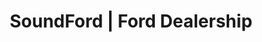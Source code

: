 ---
# head
title: ' SoundFord | Ford Dealership'

# site
social: {
  facebookUrl: 'https://www.facebook.com/someurl',
  twitterUrl: 'https://www.twitter.com/someUrl',
  youtubeUrl: 'https://www.youtube.com/someUrl',
  instagramUrl: 'https://www.instagram.com/someUrl',
  linkedInUrl: 'https://www.linkedIn.com/someUrl',
}

# disclaimer
disclaimer: {
  logo: './imag/logo-footer.svg',
  madeBy: 'Automotive dealer website by 3-2-1 Ignition',
  copyright: '2018-2019  3-2-1 Ignition, LCC'
}

# footer
footer: {
  address: '92 35 Granville St,Fairfield, CT 06824',
  phone: '839-123-111',
  email: 'info@dealership.com',
  menuItems: [
    { text: 'Home', url: '#' },
    { text: 'Find a car', url: '#' },
    { text: 'Get pre-approval', url: '#' },
    { text: 'Sell your car', url: '#' },
    { text: 'Services', url: '#' },
    { text: 'Terms &amp; conditions', url: '#' },
  ],
}

# header
header: {
  #assets
  logoUrl: './imag/logo-sound.png',
  brandUrl: '/imag/logo_ford.svg',
  # mobile buttons
  mobileButtons: [
    { text: 'SALES', url: '#' },
    { text: 'SERVICES', url: '#' },
    { text: 'DIRECTION', url: '#' },
  ],
  #slides
  slides: ['/imag/carro.jpg', '/imag/carro.jpg', '/imag/carro.jpg'],
  # top-bar
  address: '101 SW Grady Way, Renton, WA 98057',
  phone: '839-123-111',
  schedule: 'Open today! 8:00 AM - 6:00 PM',
  # menu items
  menuItems: [
    { text: 'Services', url: '#' },
    { text: 'Get pre-approved', url: '#' },
    { text: 'Sell your car', url: '#' },
    { text: 'Find your next car', url: '#' },
  ],
  # search input
  searchPlaceholder: 'Find your next car',
}

# search form
searchForm: {
  tabOneText: 'Find new and pre-owned cars',
  tabOneIcon: './imag/icon-car.svg',
  tabTwoText: 'Service your current car',
  tabTwoIcon: './imag/icon-no-card.svg',
  mainButtonText: 'FIND YOUR NEXT CAR',
  secondaryButtonText: 'Advanced Search',
  priceSliderMinText: '3K',
  priceSliderMin: 3000,
  priceSliderMaxText: '50K',
  priceSliderMax: 50000,
}

# ads
ads: {
  defaultTheme: {
    adOne: {
      textOne: 'NEW 2018 ECOSPORT',
      textTwo: 'In stock now',
      buttonText: 'CHOOSE YOURS',
    },
    adTwo: {
      textOne: 'BLACK FRIDAY',
      textTwo: 'All month long',
      textThree: '20',
      textFour: '%',
      textFive: 'OF MSRP',
      textSix: 'CASH BACK*',
      textSeven: '* On selected vehicles during November 2018',
      buttonText: 'FIND OUT MORE',
    },
    adThree: {
      textOne: 'REFER',
      textTwo: 'A',
      textThree: 'FRIEND',
      textFour: 'and receive',
      textFive: '$200 CASH',
      buttonText: 'FIND OUT HOW'
    }
  }
}

# big-boxes
bigBoxes: {
  defaultTheme: {
    imageOne: './imag/ico_keys.svg',
    textOne: 'How much is your car worth on a trade in?',
    imageTwo: './imag/icon-blue.svg',
    textTwo: 'Get fast pre-approval for a car loan',
  }
}

# our-services
ourServices: {
  title: 'Our Services',
  subTitle: 'Lorem ipsum dolor sit amet, consectetur adipiscing elit. Suspendisse ullamcoorpe eleifend tortor, et efficitur lectus condimentum ac.',
  services: [
    {
      image: './imag/imag-people.jpg',
      title: 'Financing for Everyone',
      description: 'Lorem ipsum dolor sit amet, consectetur adipiscing elit. Suspendisse ullamcoorpe eleifend tortor, et efficitur lectus condimentum ac.',
      buttonText: 'Learn More',
    },
    {
      image: './imag/imag-drive.jpg',
      title: 'Car Repair',
      description: 'Lorem ipsum dolor sit amet, consectetur adipiscing elit. Suspendisse ullamcoorpe eleifend tortor, et efficitur lectus condimentum ac.',
      buttonText: 'Learn More',
    },
    {
      image: './imag/imag-mane.jpg',
      title: 'Sell Your Car',
      description: 'Some quick example text to build on the card title and make up the bulk of the cards content.',
      buttonText: 'Learn More',
    },
  ]
}

# why-us
whyUs: {
  title: 'Why Choose Us',
  reasons: [
    { title: '20+', description: 'years experience' },
    { title: '2,5K', description: 'cars for sale' },
    { title: '7,5k', description: 'customers' },
    { title: '24/7', description: 'customer service' },
  ]
}
# testimonies
testimonies: {
  title: 'What our customers say',
  testimonies: [
    {
      title: 'Great buying experience',
      description: 'Buying a car at Sound Ford was a great experience it was a breeze to get through the process, the staff was friendly and very helpful! Bought an Explorer! Love Love the Car! Thank you so much!',
      author: 'CHRISTINA, AUBURN, WA',
      stars: 5,
    },
    {
      title: 'Awesome customer service!',
      description: 'My family and have purchased 4 different vehicles with Sound Ford. Every experience has been stress free and easy. I recently purchased a F150 and couldnt be happier with the experience. I highly recommend Sound Ford and their team!',
      author: 'GREGORY, RENTON, WA',
      stars: 5,
    },
  ]
}
# popular-cars
popularCars: {
  title: 'Popular Cars',
  cars: [
    {
      image: './imag/car-1.jpg',
      price: '$22,400',
      type: 'PRE OWNED',
      name: '2018 Chevrolet Tahoe LT',
      miles: '58,369 miles',
      monthlyEstimate: 'Finance: $439 est/month',
      buttonText: 'SHOW MORE'
    },
    {
      image: './imag/car-2.jpg',
      price: '$24,100',
      type: 'PRE OWNED',
      name: '2018 Chevrolet Tahoe LT',
      miles: '58,369 miles',
      monthlyEstimate: 'Finance: $439 est/month',
      buttonText: 'SHOW MORE'
    },
    {
      image: './imag/car-3.jpg',
      price: '$24,100',
      type: 'PRE OWNED',
      name: '2018 Chevrolet Tahoe LT',
      miles: '58,369 miles',
      monthlyEstimate: 'Finance: $439 est/month',
      buttonText: 'SHOW MORE'
    },
    {
      image: './imag/car-4.jpg',
      price: '$34,100',
      type: 'PRE OWNED',
      name: '2018 Chevrolet Tahoe LT',
      miles: '58,369 miles',
      monthlyEstimate: 'Finance: $439 est/month',
      buttonText: 'SHOW MORE'
    }
  ]
}
# get-in-touch
getInTouch: {
  title: 'Get in touch',
  address: '101 SW Grady Way, Renton, Fairfield, CT 068224',
  phone: '839-123-111',
  email: 'service@dealership.com',
  servicesPhone: '839-123-111',
  servicesEmail: 'service@dealership.com',
  openingWeekDays: '10:00 - 22:00',
  openingSaturdays: '09:00 - 23:00',
  openingSundays: '10:00 - 22:00'
}
---